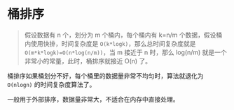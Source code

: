 # 桶排序

> 假设数据有 n 个，划分为 m 个桶内，每个桶内有 k=n/m 个数据，假设桶内使用快排，时间复杂度是 `O(k*logk)`，那么总时间复杂度就是 `O(m*k*logk)=O(n*log(n/m))`，当 m 接近于 n 时，那么 log(n/m) 就是一个非常小的常量，此时，桶排序就接近 O(n) 了。

桶排序如果桶划分不好，每个桶里的数据量非常不均匀时，算法就退化为 `O(nlogn)` 的时间复杂度算法了。

一般用于外部排序，数据量非常大，不适合在内存中直接处理。